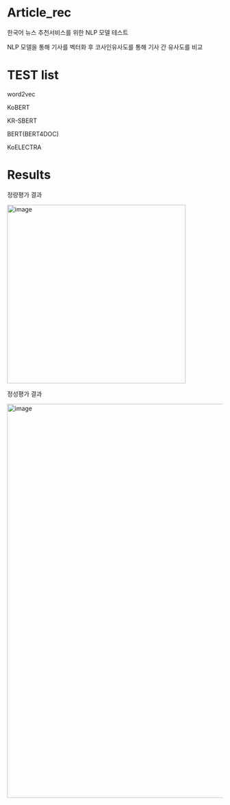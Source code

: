 # Article_rec

한국어 뉴스 추천서비스를 위한 NLP 모델 테스트

NLP 모델을 통해 기사를 벡터화 후 코사인유사도를 통해 기사 간 유사도를 비교

# TEST list
word2vec

KoBERT

KR-SBERT

BERT(BERT4DOC)

KoELECTRA

# Results

정량평가 결과

<img width="417" alt="image" src="https://user-images.githubusercontent.com/76480887/220228999-98d20237-f23a-4997-9e25-880237462e64.png">

정성평가 결과

<img width="920" alt="image" src="https://user-images.githubusercontent.com/76480887/220229128-dfffe0db-89fd-42d1-bebb-9818050ad90a.png">
